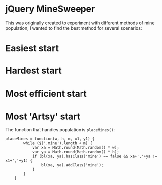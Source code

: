 jQuery MineSweeper
==================
This was originally created to experiment with different methods of mine population, I wanted to find the best method for several scenarios:
# Easiest start
# Hardest start
# Most efficient start
# Most 'Artsy' start

The function that handles population is `placeMines()`:

  	placeMines = function(w, h, m, x1, y1) {
			while ($('.mine').length < m) {
				var xa = Math.round(Math.random() * w);
				var ya = Math.round(Math.random() * h);
				if (bl(xa, ya).hasClass('mine') == false && xa+','+ya != x1+','+y1) {
					bl(xa, ya).addClass('mine');
				}
			}
		}